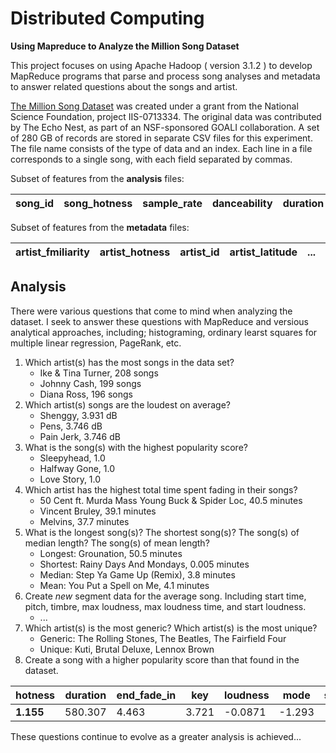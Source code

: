 # Distributed Computing
**Using Mapreduce to Analyze the Million Song Dataset**

This project focuses on using Apache Hadoop ( version 3.1.2 ) to develop MapReduce programs that parse and process song analyses and metadata to answer related questions about the songs and artist.

[The Million Song Dataset](https://labrosa.ee.columbia.edu/millionsong/) was created under a grant from the National Science Foundation, project IIS-0713334. The original data was contributed by The Echo Nest, as part of an NSF-sponsored GOALI collaboration. A set of 280 GB of records are stored in separate CSV files for this experiment. The file name consists of the type of data and an index. Each line in a file corresponds to a single song, with each field separated by commas.

Subset of features from the **analysis** files:

| song_id | song_hotness | sample_rate | danceability | duration | key | loudness | ... | tempo | segments_pitches |
|---------|--------------|-------------|--------------|----------|-----|----------|-----|-------|------------------|

Subset of features from the **metadata** files:

| artist_fmiliarity | artist_hotness | artist_id | artist_latitude | ... | song_id | title | similar_artists | year |
|-------------------|----------------|-----------|-----------------|-----|---------|-------|-----------------|------|

## Analysis

There were various questions that come to mind when analyzing the dataset. I seek to answer these questions with MapReduce and versious analytical approaches, including; histograming, ordinary learst squares for multiple linear regression, PageRank, etc.

1. Which artist(s) has the most songs in the data set?
    - Ike & Tina Turner, 208 songs
    - Johnny Cash, 199 songs
    - Diana Ross, 196 songs
2. Which artist(s) songs are the loudest on average?
    - Shenggy, 3.931 dB
    - Pens, 3.746 dB
    - Pain Jerk, 3.746 dB
3. What is the song(s) with the highest popularity score?
    - Sleepyhead, 1.0
    - Halfway Gone, 1.0
    - Love Story, 1.0
4. Which artist has the highest total time spent fading in their songs?
    - 50 Cent ft. Murda Mass Young Buck & Spider Loc, 40.5 minutes
    - Vincent Bruley, 39.1 minutes
    - Melvins, 37.7 minutes
5. What is the longest song(s)? The shortest song(s)? The song(s) of median length? The song(s) of mean length?
    - Longest: Grounation, 50.5 minutes
    - Shortest: Rainy Days And Mondays, 0.005 minutes
    - Median: Step Ya Game Up (Remix), 3.8 minutes
    - Mean: You Put a Spell on Me, 4.1 minutes
6. Create *new* segment data for the average song. Including start time, pitch, timbre, max loudness, max loudness time, and start loudness.
    - ...
7. Which artist(s) is the most generic? Which artist(s) is the most unique?
    - Generic: The Rolling Stones, The Beatles, The Fairfield Four
    - Unique: Kuti, Brutal Deluxe, Lennox Brown
8. Create a song with a higher popularity score than that found in the dataset.  

**hotness** | duration | end_fade_in | key | loudness | mode | start_fade_out | tempo | time_sign 
---|---|---|---|---|---|---|---|---
**1.155** | 580.307 | 4.463 | 3.721 | -0.0871 | -1.293 | -518.386 | 171.054 | -0.318

These questions continue to evolve as a greater analysis is achieved...
